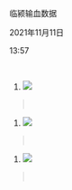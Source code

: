 临颍输血数据

2021年11月11日

13:57

 

1.  ![](019_临颍输血数据_000.png)

>  

1.  ![](019_临颍输血数据_001.png)

>  

1.  ![](019_临颍输血数据_002.png)

>  
